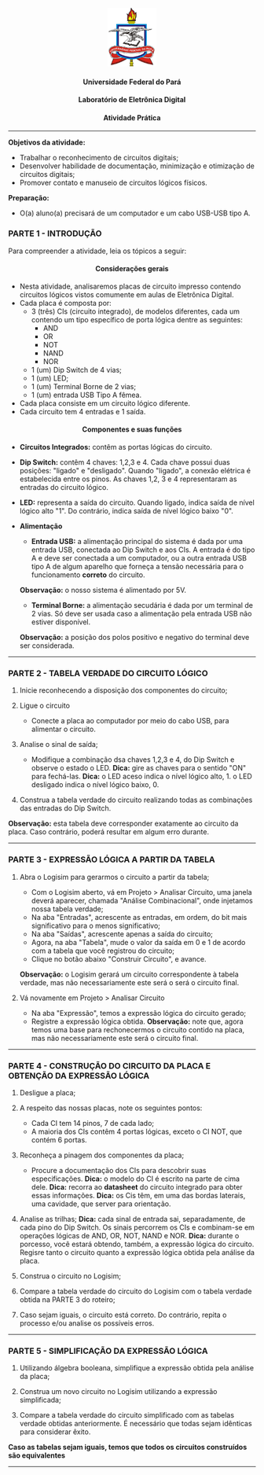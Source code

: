 <p align="center">
<img alt="ufpa_logo" width="100" height="119" src="../img/ufpa_logo.png">
</p>

**<h4 align="center"> Universidade Federal do Pará </h4>**

**<h4 align="center">Laboratório de Eletrônica Digital</h4>**

**<h4 align="center">Atividade Prática</h4>**
***

**Objetivos da atividade:**

- Trabalhar o reconhecimento de circuitos digitais;
- Desenvolver habilidade de documentação, minimização e otimização de circuitos digitais;
- Promover contato e manuseio de circuitos lógicos físicos.

**Preparação:**

- O(a) aluno(a) precisará de um computador e um cabo USB-USB tipo A.

### **PARTE 1 - INTRODUÇÃO**

Para compreender a atividade, leia os tópicos a seguir:

**<h4 align='center'>Considerações gerais</h4>**

- Nesta atividade, analisaremos placas de circuito impresso contendo circuitos lógicos vistos comumente em aulas de Eletrônica Digital.
- Cada placa é composta por:
    - 3 (três) CIs (circuito integrado), de modelos diferentes, cada um contendo um tipo específico de porta lógica dentre as seguintes:
        - AND
        - OR
        - NOT
        - NAND
        - NOR
    - 1 (um) Dip Switch de 4 vias;
    - 1 (um) LED;
    - 1 (um) Terminal Borne de 2 vias;
    - 1 (um) entrada USB Tipo A fêmea.
- Cada placa consiste em um circuito lógico diferente.
- Cada circuito tem 4 entradas e 1 saída.

**<h4 align='center'>Componentes e suas funções</h4>**

- **Circuitos Integrados:** contêm as portas lógicas do circuito.
- **Dip Switch:** contêm 4 chaves: 1,2,3 e 4. Cada chave possui duas posições: "ligado" e "desligado". Quando "ligado", a conexão elétrica é estabelecida entre os pinos. As chaves 1,2, 3 e 4 representaram as entradas do circuito lógico.
- **LED:** representa a saída do circuito. Quando ligado, indica saída de nível lógico alto "1". Do contrário, indica saída de nível lógico baixo "0".

- **Alimentação**
    - **Entrada USB:** a alimentação principal do sistema é dada por uma entrada USB, conectada ao Dip Switch e aos CIs. A entrada é do tipo A e deve ser conectada a um computador, ou a outra entrada USB tipo A de algum aparelho que forneça a tensão necessária para o funcionamento **correto** do circuito.

    **Observação:** o nosso sistema é alimentado por 5V.

    - **Terminal Borne:** a alimentação secudária é dada por um terminal de 2 vias. Só deve ser usada caso a alimentação pela entrada USB não estiver disponível.

    **Observação:** a posição dos polos positivo e negativo do terminal deve ser considerada.

***

### PARTE 2 - TABELA VERDADE DO CIRCUITO LÓGICO

1. Inicie reconhecendo a disposição dos componentes do circuito;

2. Ligue o circuito
    - Conecte a placa ao computador por meio do cabo USB, para alimentar o circuito.

3. Analise o sinal de saída;
    - Modifique a combinação dsa chaves 1,2,3 e 4, do Dip Switch e observe o estado o LED.
**Dica:** gire as chaves para o sentido "ON" para fechá-las.
**Dica:** o LED aceso indica o nível lógico alto, 1. o LED desligado indica o nível lógico baixo, 0.

4. Construa a tabela verdade do circuito realizando todas as combinações das entradas do Dip Switch.

**Observação:** esta tabela deve corresponder exatamente ao circuito da placa. Caso contrário, poderá resultar em algum erro durante.

***

### PARTE 3 - **EXPRESSÃO LÓGICA A PARTIR DA TABELA**

1. Abra o Logisim para gerarmos o circuito a partir da tabela;
    - Com o Logisim aberto, vá em Projeto > Analisar Circuito, uma janela deverá aparecer, chamada "Análise Combinacional", onde injetamos nossa tabela verdade;
    - Na aba "Entradas", acrescente as entradas, em ordem, do bit mais significativo para o menos significativo;
    - Na aba "Saídas", acrescente apenas a saída do circuito;
    - Agora, na aba "Tabela", mude o valor da saída em 0 e 1 de acordo com a tabela que você registrou do circuito;
    - Clique no botão abaixo "Construir Circuito", e avance.

    **Observação:** o Logisim gerará um circuito correspondente à tabela verdade, mas não necessariamente este será o será o circuito final.

2. Vá novamente em Projeto > Analisar Circuito
    - Na aba "Expressão", temos a expressão lógica do circuito gerado;
    - Registre a expressão lógica obtida.
    **Observação:** note que, agora temos uma base para rechonecermos o circuito contido na placa, mas não necessariamente este será o circuito final.

***

### **PARTE 4 - CONSTRUÇÃO DO CIRCUITO DA PLACA E OBTENÇÃO DA EXPRESSÃO LÓGICA**

1. Desligue a placa;

2. A respeito das nossas placas, note os seguintes pontos:
    - Cada CI tem 14 pinos, 7 de cada lado;
    - A maioria dos CIs contêm 4 portas lógicas, exceto o CI NOT, que contém 6 portas.

3. Reconheça a pinagem dos componentes da placa;
    - Procure a documentação dos CIs para descobrir suas especificações.
    **Dica:** o modelo do CI é escrito na parte de cima dele.
    **Dica:** recorra ao **datasheet** do circuito integrado para obter essas informações.
    **Dica:** os Cis têm, em uma das bordas laterais, uma cavidade, que server para orientação.

4. Analise as trilhas;
    **Dica:** cada sinal de entrada sai, separadamente, de cada pino do Dip Switch. Os sinais percorrem os CIs e combinam-se em operações lógicas de AND, OR, NOT, NAND e NOR.
    **Dica:** durante o porcesso, você estará obtendo, também, a expressão lógica do circuito. Regisre tanto o circuito quanto a expressão lógica obtida pela análise da placa.

5. Construa o circuito no Logisim;

6. Compare a tabela verdade do circuito do Logisim com o tabela verdade obtida na PARTE 3 do roteiro;

7. Caso sejam iguais, o circuito está correto. Do contrário, repita o processo e/ou analise os possíveis erros.

***

### **PARTE 5 - SIMPLIFICAÇÃO DA EXPRESSÃO LÓGICA**

1. Utilizando álgebra booleana, simplifique a expressão obtida pela análise da placa;

2. Construa um novo circuito no Logisim utilizando a expressão simplificada;

3. Compare a tabela verdade do circuito simplificado com as tabelas verdade obtidas anteriormente. É necessário que todas sejam idênticas para considerar êxito.

**Caso as tabelas sejam iguais, temos que todos os circuitos construídos são equivalentes**

***